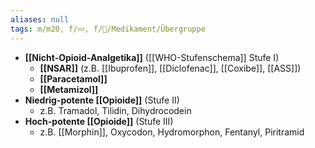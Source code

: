 ```yaml
---
aliases: null
tags: m/m20, f/💤, f/💊/Medikament/Übergruppe
---
```

- **[[Nicht-Opioid-Analgetika]]** ([[WHO-Stufenschema]] Stufe I)
	- **[[NSAR]]** (z.B. [[Ibuprofen]], [[Diclofenac]], [[Coxibe]], [[ASS]])
	- **[[Paracetamol]]**
	- **[[Metamizol]]**
- **Niedrig-potente [[Opioide]]** (Stufe II)
	- z.B. Tramadol, Tilidin, Dihydrocodein
- **Hoch-potente [[Opioide]]** (Stufe III)
	- z.B. [[Morphin]], Oxycodon, Hydromorphon, Fentanyl, Piritramid